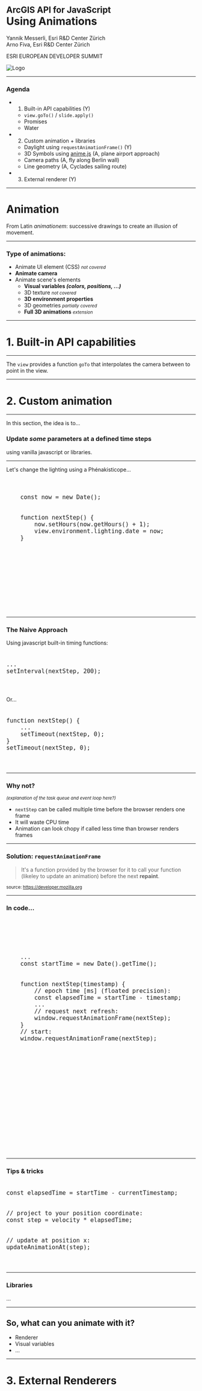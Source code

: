 <!-- .slide: data-background="images/bg-1.png" data-title="add-scene-layer" class="title" -->

# <span style="font-size: 0.8em;">ArcGIS API for JavaScript</span><br>Using Animations


Yannik Messerli, Esri R&D Center Zürich \
Arno Fiva, Esri R&D Center Zürich

ESRI EUROPEAN DEVELOPER SUMMIT​

![Logo](images/esri-logo.png)

---

<!-- .slide: data-background="images/bg-3.png" data-title="add-scene-layer" -->

### Agenda

* 1. Built-in API capabilities (Y)
  * `view.goTo()` / `slide.apply()`
  * Promises
  * Water
* 2. Custom animation + libraries
  * Daylight using `requestAnimationFrame()` (Y)
  * 3D Symbols using [anime.js](https://animejs.com/) (A, plane airport approach)
  * Camera paths (A, fly along Berlin wall)
  * Line geometry (A, Cyclades sailing route)
* 3. External renderer (Y)

---

<!-- .slide: data-background="images/bg-3.png" data-title="add-scene-layer" -->

# Animation

From Latin _animationem_: successive drawings to create an illusion of movement.

---

<!-- .slide: data-background="images/bg-3.png" data-title="add-scene-layer" -->

### Type of animations:

- Animate UI element (CSS) <small>_not covered_</small>
- **Animate camera**
- Animate scene's elements
    + **Visual variables _(colors, positions, ...)_**
    + 3D texture <small>_not covered_</small>
    + **3D environment properties**
    + 3D geometries <small>_partially covered_</small>
    + **Full 3D animations** <small>_extension_</small>

---

<!-- .slide: data-background="images/bg-3.png" data-title="add-scene-layer" -->

# 1. Built-in API capabilities

---

<!-- .slide: data-background="images/bg-3.png" data-title="add-scene-layer" -->

The `view` provides a function `goTo` that interpolates the camera between to point in the view. 

---

<!-- .slide: data-background="images/bg-3.png" data-title="add-scene-layer" -->

# 2. Custom animation

---

<!-- .slide: data-background="images/bg-3.png" data-title="add-scene-layer" -->

In this section, the idea is to...

### Update _some_ parameters at a defined time steps

using vanilla javascript or libraries.

---

<!-- .slide: data-background="images/bg-3.png" data-title="add-scene-layer" -->

<div class="twos">
    <div>
        Let's change the lighting using a Ph&eacute;nakisticope... <br><br>
        <div class="code-snippet" style="max-width: 600px; font-size: 130%;float: none;">
            <pre>
            <code style="padding: 50px;" class="lang-js">
    const now = new Date();
    <br>
    function nextStep() {
        now.setHours(now.getHours() + 1);
        view.environment.lighting.date = now;
    }
            </code></pre>
        </div>
    </div>
    <div class="snippet-preview">
      <iframe id="code-snippet-3" data-src="./samples/using-animations/01-snippet-daylight-click.html" scrolling="no" style="overflow: hidden;padding: 0; min-width: 400px;" frameborder="0"></iframe>
    </div>
</div>

---

<!-- .slide: data-background="images/bg-3.png" data-title="add-scene-layer" -->

### The Naive Approach

Using javascript built-in timing functions:

<div class="code-snippet" style="font-size: 130%;width: auto; margin: auto; float: none;">
        <pre>
            <code style="padding: 0px 50px;" class="lang-js">
...
setInterval(nextStep, 200);
            </code>
        </pre>
    </div>

Or...

<div class="code-snippet" style="font-size: 130%;float: none;">
        <pre>
            <code style="padding: 0px 50px;" class="lang-js">
function nextStep() {
    ...
    setTimeout(nextStep, 0);
}
setTimeout(nextStep, 0);
            </code>
        </pre>
    </div>


---

<!-- .slide: data-background="images/bg-3.png" data-title="add-scene-layer" -->

### Why not?

<small><i>(explanation of the task queue and event loop here?)</i></small>

<!-- Inspiration: https://vimeo.com/254947206 -->

- `nextStep` can be called multiple time before the browser renders one frame
- It will waste CPU time
- Animation can look chopy if called less time than browser renders frames

---

<!-- .slide: data-background="images/bg-3.png" data-title="add-scene-layer" -->

### Solution: `requestAnimationFrame`

<!-- inspiration: https://flaviocopes.com/requestanimationframe/
    https://css-tricks.com/using-requestanimationframe/
    https://developer.mozilla.org/en-US/docs/Web/API/window/requestAnimationFrame -->

> It's a function provided by the browser for it to call your function (likeley to update an animation) before the next **repaint**.

<small>source: <a href="https://developer.mozilla.org/en-US/docs/Web/API/window/requestAnimationFrame">https://developer.mozilla.org</a></small>

---

<!-- .slide: data-background="images/bg-3.png" data-title="add-scene-layer" -->

### In code...
<div class="twos">
    <div>
        <div class="code-snippet" style="max-width: 600px; font-size: 130%;float: none;">
            <pre>
            <code style="padding: 0" class="lang-js">
                <br><br><br>
    ...
    const startTime = new Date().getTime();
    <br>
    function nextStep(timestamp) {
        // epoch time [ms] (floated precision):
        const elapsedTime = startTime - timestamp;
        ...
        // request next refresh:
        window.requestAnimationFrame(nextStep);
    }
    // start:
    window.requestAnimationFrame(nextStep);
    <br>
    <br>
    <br>
            </code></pre>
        </div>
    </div>
    <div class="snippet-preview">
      <iframe id="code-snippet-2" data-src="./samples/using-animations/02-snippet-daylight-animation.html" scrolling="no" style="overflow: hidden;padding: 0; min-width: 600px;margin-top: 0;" frameborder="0"></iframe>
    </div>
</div>

---

<!-- .slide: data-background="images/bg-3.png" data-title="add-scene-layer" -->

### Tips & tricks

<div class="code-snippet" style="font-size: 130%;width: auto; margin: auto; float: none;">
        <pre>
            <code style="padding: 20px 50px;" class="lang-js">
const elapsedTime = startTime - currentTimestamp;
<br>
// project to your position coordinate:
const step = velocity * elapsedTime;
<br>
// update at position x:
updateAnimationAt(step);
            </code>
        </pre>
    </div>

---

<!-- .slide: data-background="images/bg-3.png" data-title="add-scene-layer" -->

### Libraries

...

---

<!-- .slide: data-background="images/bg-3.png" data-title="add-scene-layer" -->

## So, what can you animate with it?

- Renderer
- Visual variables
- ...


---

<!-- .slide: data-background="images/bg-3.png" data-title="add-scene-layer" -->

# 3. External Renderers

